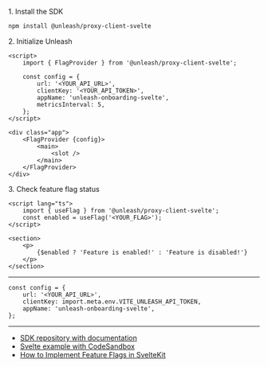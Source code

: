 1\. Install the SDK
```sh
npm install @unleash/proxy-client-svelte
```

2\. Initialize Unleash
```svelte
<script>
	import { FlagProvider } from '@unleash/proxy-client-svelte';

	const config = {
        url: '<YOUR_API_URL>',
        clientKey: '<YOUR_API_TOKEN>',
        appName: 'unleash-onboarding-svelte',
        metricsInterval: 5,
	};
</script>

<div class="app">
	<FlagProvider {config}>
		<main>
			<slot />
		</main>
	</FlagProvider>
</div>
```

3\. Check feature flag status
```svelte
<script lang="ts">
	import { useFlag } from '@unleash/proxy-client-svelte';
	const enabled = useFlag('<YOUR_FLAG>');
</script>

<section>
    <p>
        {$enabled ? 'Feature is enabled!' : 'Feature is disabled!'}
    </p>
</section>
```
---
```svelte
const config = {
    url: '<YOUR_API_URL>',
    clientKey: import.meta.env.VITE_UNLEASH_API_TOKEN,
    appName: 'unleash-onboarding-svelte',
};
```

---
- [SDK repository with documentation](https://github.com/Unleash/proxy-client-svelte)
- [Svelte example with CodeSandbox](https://github.com/Unleash/unleash-sdk-examples/tree/main/Svelte)
- [How to Implement Feature Flags in SvelteKit](https://docs.getunleash.io/feature-flag-tutorials/sveltekit)
